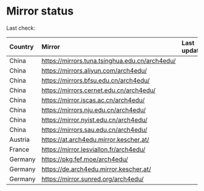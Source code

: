 <script src="./time.js"></script>
# Mirror status
Last check: <script type="text/javascript">localize(1719426339.8095737);</script>

|Country|Mirror|Last update|
|:------|:-----|:----------|
|China|https://mirrors.tuna.tsinghua.edu.cn/arch4edu/|<script type="text/javascript">localize(1719383713);</script>|
|China|https://mirrors.aliyun.com/arch4edu/|<script type="text/javascript">localize(1719383713);</script>|
|China|https://mirrors.bfsu.edu.cn/arch4edu/|<script type="text/javascript">localize(1719383713);</script>|
|China|https://mirrors.cernet.edu.cn/arch4edu/|<script type="text/javascript">localize(1719383713);</script>|
|China|https://mirror.iscas.ac.cn/arch4edu/|<script type="text/javascript">localize(1719383713);</script>|
|China|https://mirrors.nju.edu.cn/arch4edu/|<script type="text/javascript">localize(1719340624);</script>|
|China|https://mirror.nyist.edu.cn/arch4edu/|<script type="text/javascript">localize(1719383713);</script>|
|China|https://mirrors.sau.edu.cn/arch4edu/|<script type="text/javascript">localize(1719383713);</script>|
|Austria|https://at.arch4edu.mirror.kescher.at/|<script type="text/javascript">localize(1719383713);</script>|
|France|https://mirror.lesviallon.fr/arch4edu/|<script type="text/javascript">localize(1719383713);</script>|
|Germany|https://pkg.fef.moe/arch4edu/|<script type="text/javascript">localize(1719383713);</script>|
|Germany|https://de.arch4edu.mirror.kescher.at/|<script type="text/javascript">localize(1719383713);</script>|
|Germany|https://mirror.sunred.org/arch4edu/|<script type="text/javascript">localize(1719383713);</script>|

<script src="./tablefilter/tablefilter.js"></script>
<script src="./table.js"></script>